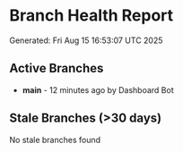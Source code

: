 # Branch Health Report
Generated: Fri Aug 15 16:53:07 UTC 2025

## Active Branches
- **main** - 12 minutes ago by Dashboard Bot

## Stale Branches (>30 days)
No stale branches found
